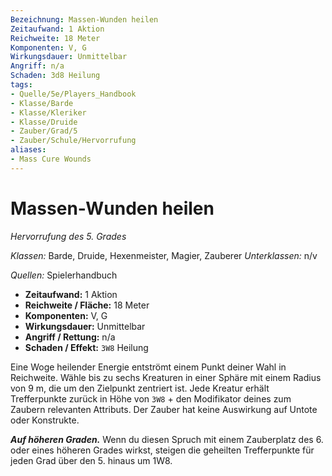 ```yaml
---
Bezeichnung: Massen-Wunden heilen
Zeitaufwand: 1 Aktion
Reichweite: 18 Meter
Komponenten: V, G
Wirkungsdauer: Unmittelbar
Angriff: n/a
Schaden: 3d8 Heilung
tags:
- Quelle/5e/Players_Handbook
- Klasse/Barde
- Klasse/Kleriker
- Klasse/Druide
- Zauber/Grad/5
- Zauber/Schule/Hervorrufung
aliases:
- Mass Cure Wounds
---
```

# Massen-Wunden heilen
_Hervorrufung des 5. Grades_

_Klassen:_ Barde, Druide, Hexenmeister, Magier, Zauberer
_Unterklassen:_  n/v

_Quellen:_ Spielerhandbuch

- **Zeitaufwand:** 1 Aktion
- **Reichweite / Fläche:** 18 Meter
- **Komponenten:** V, G
- **Wirkungsdauer:** Unmittelbar
- **Angriff / Rettung:** n/a
- **Schaden / Effekt:**  `3W8` Heilung

Eine Woge heilender Energie entströmt einem Punkt deiner Wahl in Reichweite. Wähle bis zu sechs Kreaturen in einer Sphäre mit einem Radius von 9 m, die um den Zielpunkt zentriert ist. Jede Kreatur erhält Trefferpunkte zurück in Höhe von `3W8` + den Modifikator deines zum Zaubern relevanten Attributs. Der Zauber hat keine Auswirkung auf Untote oder Konstrukte.

**_Auf höheren Graden._** Wenn du diesen Spruch mit einem Zauberplatz des 6. oder eines höheren Grades wirkst, steigen die geheilten Trefferpunkte für jeden Grad über den 5. hinaus um 1W8.